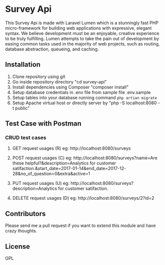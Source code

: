 # Survey Api

This Survey Api is made with Laravel Lumen which is a stunningly fast PHP micro-framework for building web applications with expressive, elegant syntax. We believe development must be an enjoyable, creative experience to be truly fulfilling. Lumen attempts to take the pain out of development by easing common tasks used in the majority of web projects, such as routing, database abstraction, queueing, and caching.

## Installation
1. Clone repository using git
2. Go inside repository directory "cd survey-api"
3. Install dependencies using Composer "composer install"
4. Setup database credentials in .env file from sample file .env.sample
4. Setup tables into your database running command `php artian migrate`
5. Setup Apache virtual host or directly server by "php -S localhost:8080 -t public"

## Test Case with Postman
### CRUD test cases
1. GET request usages (R)
	eg: http://localhost:8080/surveys

2. POST request usages (C)
	eg: http://localhost:8080/surveys?name=Are these helpful?&description=Analytics for customer satifaction.&start_date=2017-01-14&end_date=2017-12-28&no_of_question=0&extra&active=1

3. PUT request usages (U)
	eg: http://localhost:8080/surveys?description=Analytics for customer satifaction.

4. DELETE request usages (D)
	eg: http://localhost:8080/surveys/2?id=2



## Contributors

Please send me a pull request if you want to extend this module and have crazy thoughts.

## License

GPL

